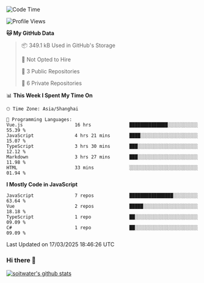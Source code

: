 <!--START_SECTION:waka-->
![Code Time](http://img.shields.io/badge/Code%20Time-4%2C752%20hrs%2023%20mins-blue)

![Profile Views](http://img.shields.io/badge/Profile%20Views-0-blue)

**🐱 My GitHub Data** 

> 📦 349.1 kB Used in GitHub's Storage 
 > 
> 🚫 Not Opted to Hire
 > 
> 📜 3 Public Repositories 
 > 
> 🔑 6 Private Repositories 
 > 
📊 **This Week I Spent My Time On** 

```text
🕑︎ Time Zone: Asia/Shanghai

💬 Programming Languages: 
Vue.js                   16 hrs              ██████████████░░░░░░░░░░░   55.39 % 
JavaScript               4 hrs 21 mins       ████░░░░░░░░░░░░░░░░░░░░░   15.07 % 
TypeScript               3 hrs 30 mins       ███░░░░░░░░░░░░░░░░░░░░░░   12.12 % 
Markdown                 3 hrs 27 mins       ███░░░░░░░░░░░░░░░░░░░░░░   11.98 % 
HTML                     33 mins             ░░░░░░░░░░░░░░░░░░░░░░░░░   01.94 % 
```

**I Mostly Code in JavaScript** 

```text
JavaScript               7 repos             ████████████████░░░░░░░░░   63.64 % 
Vue                      2 repos             █████░░░░░░░░░░░░░░░░░░░░   18.18 % 
TypeScript               1 repo              ██░░░░░░░░░░░░░░░░░░░░░░░   09.09 % 
C#                       1 repo              ██░░░░░░░░░░░░░░░░░░░░░░░   09.09 % 
```




 Last Updated on 17/03/2025 18:46:26 UTC
<!--END_SECTION:waka-->

### Hi there 👋
[![soitwater's github stats](https://github-readme-stats.vercel.app/api?username=soitwater)](https://github.com/soitwater/github-readme-stats)
